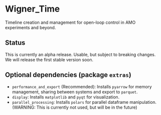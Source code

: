 # Wigner_Time
Timeline creation and management for open-loop control in AMO experiments and beyond.

## Status
This is currently an alpha release. Usable, but subject to breaking changes.
We will release the first stable version soon.


## Optional dependencies (package `extras`) 
 - `performance_and_export` (Recommended): Installs `pyarrow` for memory management, sharing between systems and export to `parquet`.
 - `display`: Installs `matplotlib` and `pyqt` for visualization.
 - `parallel_processing`: Installs `polars` for parallel dataframe manipulation. (WARNING: This is currently not used, but will be in the future)
